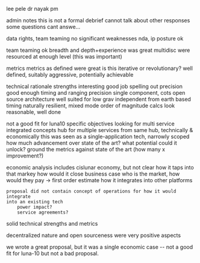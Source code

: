 lee pele
dr nayak pm

admin notes
    this is not a formal debrief
    cannot talk about other responses
    some questions cant answe...

data rights, team teaming
    no significant weaknesses
    nda, ip posture ok

team teaming
    ok
    breadth and depth+experience was great
    multidisc were resourced at enough level (this was important)

metrics
    metrics as defined were great
    is this iterative or revolutionary?
    well defined, suitably aggressive, potentially achievable

technical rationale
    strengths
        interesting 
        good job spelling out precision
        good enough timing and ranging precision
        single component, cots
        open source architecture
        well suited for low grav
        independent from earth based timing
        naturally resilient, mixed mode
        order of magnitude calcs look reasonable, well done

not a good fit for luna10 specific objectives
    looking for multi service integrated concepts
    hub for multiple services from same hub, technically & economically
    this was seen as a single-application tech, narrowly scoped
    how much advancement over state of the art?
    what potential could it unlock?
    ground the metrics against state of the art (how many x improvement?)

economic analysis includes cislunar economy, but not clear how it taps into
that markey
    how would it close business case
    who is the market, how would they pay -> first order estimate
    how it integrates into other platforms

    proposal did not contain concept of operations for how it would integrate
    into an existing tech
        power impact?
        service agreements?

solid technical strengths and metrics

decentralized nature and open sourceness were very positive aspects

we wrote a great proposal, but it was a single economic case -- not a good fit
for luna-10 but not a bad proposal.
